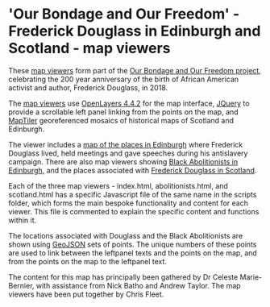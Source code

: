 'Our Bondage and Our Freedom' - Frederick Douglass in Edinburgh and Scotland - map viewers
==========================================================================================

These <a href="https://geo.nls.uk/maps/douglass/index.html">map viewers</a> form part of the <a href="https://www.ed.ac.uk/literatures-languages-cultures/research/current-projects/our-bondage-and-our-freedom" >Our Bondage and Our Freedom project</a>, celebrating the 200 year anniversary of the birth of African American activist and author, Frederick Douglass, in 2018. 

The <a href="https://geo.nls.uk/maps/douglass/index.html">map viewers</a> use <a href="http://openlayers.org">OpenLayers 4.4.2</a> for the map interface, <a href="http://jqueryui.com/">JQuery</a> to provide a scrollable left panel linking from the points on the map, and <a href="https://www.maptiler.com/desktop/">MapTiler</a> georeferenced mosaics of historical maps of Scotland and Edinburgh. 

The viewer includes a <a href="https://geo.nls.uk/maps/douglass/">map of the places in Edinburgh</a> where Frederick Douglass lived, held meetings and gave speeches during his antislavery campaign. There are also map viewers showing <a href="https://geo.nls.uk/maps/douglass/abolitionists.html">Black Abolitionists in Edinburgh</a>, and the places associated with <a href="https://geo.nls.uk/maps/douglass/scotland.html">Frederick Douglass in Scotland</a>.

Each of the three map viewers - index.html, abolitionists.html, and scotland.html has a specific Javascript file of the same name in the scripts folder, which forms the main bespoke functionality and content for each viewer. This file is commented to explain the specific content and functions within it.

The locations associated with Douglass and the Black Abolitionists are shown using <a href="http://geojson.org/geojson-spec.html">GeoJSON</a> sets of points. The unique numbers of these points are used to link between the leftpanel texts and the points on the map, and from the points on the map to the leftpanel text.

The content for this map has principally been gathered by Dr Celeste Marie-Bernier, with assistance from Nick Batho and Andrew Taylor. The map viewers have been put together by Chris Fleet.
